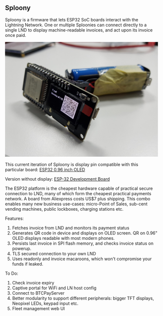 ## Sploony

Sploony is a firmware that lets ESP32 SoC boards interact with the Lightning Network. One or multiple Sploonies can connect directly to a single LND to display machine-readable invoices, and act upon its invoice once paid.

![Battery powered sploony](/docs/image1.jpg)

This current iteration of Sploony is display pin compatible with this particular board: [ESP32 0.96 inch OLED](https://www.aliexpress.com/item/ESP32-0-96-inch-OLED-for-for-Arduino-OLED-WiFi-Modules-Bluetooth-Dual-ESP8266-OLED-BME280/32837517283.html)

Version without display: [ESP-32 Development Board](https://www.aliexpress.com/item/ESP-32-ESP-32S-Development-Board-WiFi-Bluetooth-Ultra-Low-Power-Consumption-Dual-Cores-ESP32-Board/32796032726.html)

The ESP32 platform is the cheapest hardware capable of practical secure connection to LND, many of which form the cheapest practical payments network. A board from Aliexpress costs US$7 plus shipping. This combo enables many new business use-cases: micro-Point of Sales, sub-cent vending machines, public lockboxes, charging stations etc.

Features:
1. Fetches invoice from LND and monitors its payment status
2. Generates QR code in device and displays on OLED screen. QR on 0.96" OLED displays readable with most modern phones.
2. Persists last invoice in SPI flash memory, and checks invoice status on powerup.
3. TLS secured connection to your own LND
4. Uses readonly and invoice macaroons, which won't compromise your funds if leaked.

To Do:
1. Check invoice expiry
2. Captive portal for WiFi and LN host config
3. Connect to BTCPayServer
4. Better modularity to support different peripherals: bigger TFT displays, Neopixel LEDs, keypad input etc.
5. Fleet management web UI